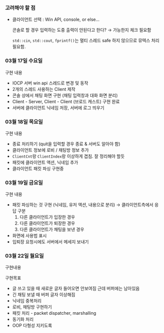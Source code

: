 ### 고려해야 할 점

- 클라이언트 선택 : Win API, console, or else...

  콘솔로 할 경우 입력하는 도중 출력이 안된다고 한다? → 가능한지 체크 필요함

  `std::cin`, `std::cout`, `fprintf()`는 멀티 스레드 safe 하지 않으므로 뮤텍스 처리 필요함.





### 03월 17일 수요일

구현 내용

- IOCP 서버 win api 스레드로 변경 및 동작
- 2개의 스레드 사용하는 Client 제작
- 콘솔 상에서 채팅 화면 구현 (채팅 입력창과 대화 화면 분리)
- Client - Server, Client - Client (브로드 캐스트) 구현 완료
- 서버에 클라이언트 닉네임 저장, 서버에 로그 띄우기

### 03월 18일 목요일

구현 내용

- 종료 처리하기 (quit을 입력할 경우 종료 & 서버도 알아야 함)
- 클라이언트 정보에 로비 / 채팅방 정보 추가
- `ClientCnt`랑 `ClientIndex`랑 이상하게 겹침. 잘 정리해야 할듯
- 패킷에 클라이언트 액션, 닉네임 추가
- 클라이언트 패킷 파싱 구현중

### 03월 19일 금요일

구현 내용

- 패킷 파싱하는 것 구현 (닉네임, 유저 액션, 내용으로 분리) → 클라이언트측에서 응답 구분
  1. 다른 클라이언트가 입장한 경우
  2. 다른 클라이언트가 퇴장한 경우
  3. 다른 클라이언트가 채팅을 보낸 경우
- 화면에 사용법 표시
- 입퇴장 요청시에도 서버에서 메세지 보내기

### 03월 22일 월요일

구현내용



구현목표

- 글 쓰고 있을 때 새로운 글자 들어오면 안보여짐 근데 버퍼에는 남아있음
- 긴 채팅 보낼 때 버퍼 글자 이상해짐
- 닉네임 중복처리
- 로비, 채팅방 구현하기
- 패킷 처리 - packet dispatcher, marshalling
- 동기화 처리
- OOP 다형성 지키도록

